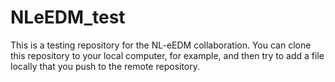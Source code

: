 # NLeEDM_test
This is a testing repository for the NL-eEDM collaboration. You can clone this repository to your local computer, for example, and then try to add a file locally that you push to the remote repository. 
